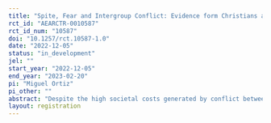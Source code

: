 ```yaml
---
title: "Spite, Fear and Intergroup Conflict: Evidence form Christians and Muslims in Nigeria"
rct_id: "AEARCTR-0010587"
rct_id_num: "10587"
doi: "10.1257/rct.10587-1.0"
date: "2022-12-05"
status: "in_development"
jel: ""
start_year: "2022-12-05"
end_year: "2023-02-20"
pi: "Miguel Ortiz"
pi_other: ""
abstract: "Despite the high societal costs generated by conflict between social identity groups, we still have little clarity of what the micro-foundations of these conflicts are. Understanding and disentangling the deep drivers of conflict is important because they determine which policies are effective. In this paper, I first ask to what extent is intergroup conflict driven by spite vs fear. To answer this, I use a lab-in-the-field to estimates preferences and beliefs, and understand to what extent each one prevents cooperation between groups. Then, I ask how popular local policies tackle these two channels to increase cooperation. To answer this, I evaluate the effects of radio drama with a message to increase intergroup cooperation, and estimate how the treatment changes the parameters I estimate in the lab, and other real behavior outcomes."
layout: registration
---
```


